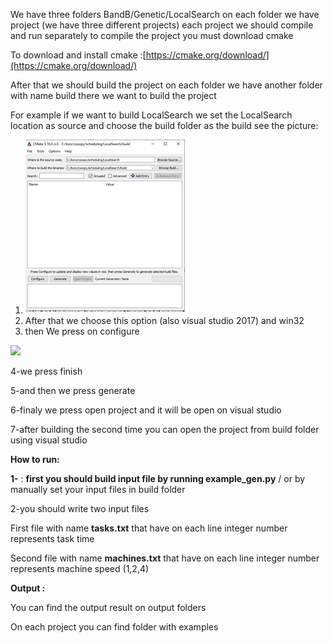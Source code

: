 We have three folders BandB/Genetic/LocalSearch on each folder we have project (we have three different projects) each project we should compile and run separately to compile the project you must download cmake

To download and install cmake :[https://cmake.org/download/](https://cmake.org/download/)

After that we should build the project on each folder we have another folder with name build there we want to build the project

For example if we want to build LocalSearch we set the LocalSearch location as source and choose the build folder as the build see the picture:

1. ![](https://raw.githubusercontent.com/ebraheemk/imges/master/pic1.png)
2. After that we choose this option (also visual studio 2017) and win32
3. then We press on configure

![](https://drive.google.com/file/d/19klIG33aY2Y_U636HwkKsJsobAW7OJDq/view?usp=sharing)

4-we press finish

5-and then we press generate

6-finaly we press open project and it will be open on visual studio

7-after building the second time you can open the project from build folder using visual studio

**How to run:**

**1-** : **first you should build input file by running example\_gen.py** / or by manually set your input files in build folder

2-you should write two input files

First file with name **tasks.txt** that have on each line integer number represents task time

Second file with name **machines.txt** that have on each line integer number represents machine speed (1,2,4)

**Output :**

You can find the output result on output folders

On each project you can find folder with examples
